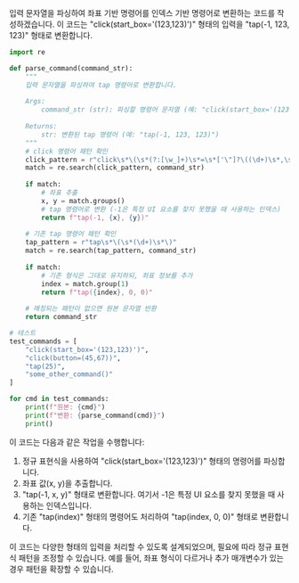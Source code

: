 입력 문자열을 파싱하여 좌표 기반 명령어를 인덱스 기반 명령어로 변환하는 코드를 작성하겠습니다. 이 코드는 "click(start_box='(123,123)')" 형태의 입력을 "tap(-1, 123, 123)" 형태로 변환합니다.

```python
import re

def parse_command(command_str):
    """
    입력 문자열을 파싱하여 tap 명령어로 변환합니다.
    
    Args:
        command_str (str): 파싱할 명령어 문자열 (예: "click(start_box='(123,123)')")
        
    Returns:
        str: 변환된 tap 명령어 (예: "tap(-1, 123, 123)")
    """
    # click 명령어 패턴 확인
    click_pattern = r"click\s*\(\s*(?:[\w_]+)\s*=\s*['\"]?\((\d+)\s*,\s*(\d+)\)['\"]?\s*\)"
    match = re.search(click_pattern, command_str)
    
    if match:
        # 좌표 추출
        x, y = match.groups()
        # tap 명령어로 변환 (-1은 특정 UI 요소를 찾지 못했을 때 사용하는 인덱스)
        return f"tap(-1, {x}, {y})"
    
    # 기존 tap 명령어 패턴 확인
    tap_pattern = r"tap\s*\(\s*(\d+)\s*\)"
    match = re.search(tap_pattern, command_str)
    
    if match:
        # 기존 형식은 그대로 유지하되, 좌표 정보를 추가
        index = match.group(1)
        return f"tap({index}, 0, 0)"
    
    # 매칭되는 패턴이 없으면 원본 문자열 반환
    return command_str

# 테스트
test_commands = [
    "click(start_box='(123,123)')",
    "click(button=(45,67))",
    "tap(25)",
    "some_other_command()"
]

for cmd in test_commands:
    print(f"원본: {cmd}")
    print(f"변환: {parse_command(cmd)}")
    print()
```

이 코드는 다음과 같은 작업을 수행합니다:

1. 정규 표현식을 사용하여 "click(start_box='(123,123)')" 형태의 명령어를 파싱합니다.
2. 좌표 값(x, y)을 추출합니다.
3. "tap(-1, x, y)" 형태로 변환합니다. 여기서 -1은 특정 UI 요소를 찾지 못했을 때 사용하는 인덱스입니다.
4. 기존 "tap(index)" 형태의 명령어도 처리하여 "tap(index, 0, 0)" 형태로 변환합니다.

이 코드는 다양한 형태의 입력을 처리할 수 있도록 설계되었으며, 필요에 따라 정규 표현식 패턴을 조정할 수 있습니다. 예를 들어, 좌표 형식이 다르거나 추가 매개변수가 있는 경우 패턴을 확장할 수 있습니다.
